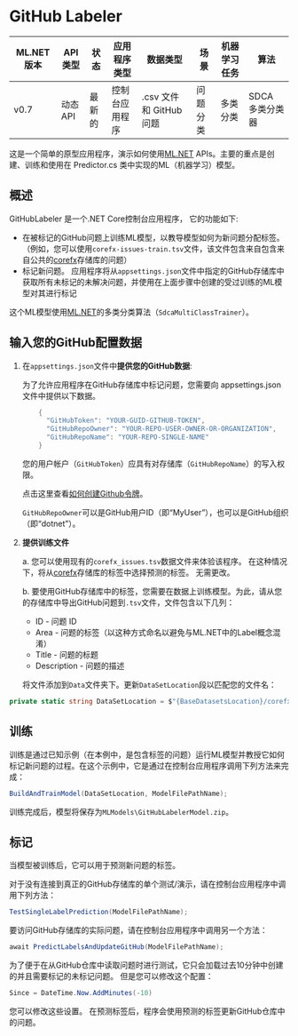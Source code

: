 # GitHub Labeler

| ML.NET 版本 | API 类型          | 状态                        | 应用程序类型    | 数据类型 | 场景            | 机器学习任务                   | 算法                  |
|----------------|-------------------|-------------------------------|-------------|-----------|---------------------|---------------------------|-----------------------------|
| v0.7           | 动态 API | 最新的 | 控制台应用程序 | .csv 文件 和 GitHub 问题 | 问题分类 | 多类分类 | SDCA 多类分类器 |


这是一个简单的原型应用程序，演示如何使用[ML.NET](https://www.nuget.org/packages/Microsoft.ML/) APIs。主要的重点是创建、训练和使用在 Predictor.cs 类中实现的ML（机器学习）模型。


## 概述
GitHubLabeler 是一个.NET Core控制台应用程序， 它的功能如下:
* 在被标记的GitHub问题上训练ML模型，以教导模型如何为新问题分配标签。 （例如，您可以使用`corefx-issues-train.tsv`文件，该文件包含来自包含来自公共的[corefx](https://github.com/dotnet/corefx)存储库的问题）
* 标记新问题。 应用程序将从`appsettings.json`文件中指定的GitHub存储库中获取所有未标记的未解决问题，并使用在上面步骤中创建的受过训练的ML模型对其进行标记

这个ML模型使用[ML.NET](https://www.nuget.org/packages/Microsoft.ML/)的多类分类算法（`SdcaMultiClassTrainer`）。

## 输入您的GitHub配置数据
1. 在`appsettings.json`文件中**提供您的GitHub数据**:

    为了允许应用程序在GitHub存储库中标记问题，您需要向 appsettings.json 文件中提供以下数据。
    ```csharp
        {
          "GitHubToken": "YOUR-GUID-GITHUB-TOKEN",
          "GitHubRepoOwner": "YOUR-REPO-USER-OWNER-OR-ORGANIZATION",
          "GitHubRepoName": "YOUR-REPO-SINGLE-NAME"
        }
    ```
    您的用户帐户（`GitHubToken`）应具有对存储库（`GitHubRepoName`）的写入权限。

    点击这里查看[如何创建Github令牌](https://help.github.com/articles/creating-a-personal-access-token-for-the-command-line/)。

    `GitHubRepoOwner`可以是GitHub用户ID（即“MyUser”），也可以是GitHub组织（即“dotnet”）。

2. **提供训练文件**

    a.  您可以使用现有的`corefx_issues.tsv`数据文件来体验该程序。 在这种情况下，将从[corefx](https://github.com/dotnet/corefx)存储库的标签中选择预测的标签。 无需更改。
    
    b. 要使用GitHub存储库中的标签，您需要在数据上训练模型。为此，请从您的存储库中导出GitHub问题到`.tsv`文件，文件包含以下几列：
    
    * ID - 问题 ID
    * Area - 问题的标签（以这种方式命名以避免与ML.NET中的Label概念混淆）
    * Title - 问题的标题
    * Description - 问题的描述
    
    将文件添加到`Data`文件夹下。更新`DataSetLocation`段以匹配您的文件名：    
```csharp
private static string DataSetLocation = $"{BaseDatasetsLocation}/corefx-issues-train.tsv";
```

## 训练 
训练是通过已知示例（在本例中，是包含标签的问题）运行ML模型并教授它如何标记新问题的过程。在这个示例中，它是通过在控制台应用程序调用下列方法来完成：
```csharp
BuildAndTrainModel(DataSetLocation, ModelFilePathName);
```
训练完成后，模型将保存为`MLModels\GitHubLabelerModel.zip`。

## 标记
当模型被训练后，它可以用于预测新问题的标签。

对于没有连接到真正的GitHub存储库的单个测试/演示，请在控制台应用程序中调用下列方法：
```csharp
TestSingleLabelPrediction(ModelFilePathName);
```

要访问GitHub存储库的实际问题，请在控制台应用程序中调用另一个方法：
```csharp
await PredictLabelsAndUpdateGitHub(ModelFilePathName);
```

为了便于在从GitHub仓库中读取问题时进行测试，它只会加载过去10分钟中创建的并且需要标记的未标记问题。 但是您可以修改这个配置：
```csharp
Since = DateTime.Now.AddMinutes(-10)
```
您可以修改这些设置。 在预测标签后，程序会使用预测的标签更新GitHub仓库中的问题。
